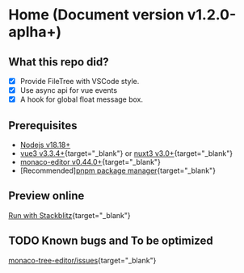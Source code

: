 # Home (Document version v1.2.0-aplha+)

## What this repo did?

- [x] Provide FileTree with VSCode style.
- [x] Use async api for vue events
- [x] A hook for global float message box.

## Prerequisites

- [Nodejs v18.18+](https://nodejs.org/en)
- [vue3 v3.3.4+](https://vuejs.org/){target="\_blank"} or [nuxt3 v3.0+](https://nuxt.com/){target="\_blank"}
- [monaco-editor v0.44.0+](https://microsoft.github.io/monaco-editor/){target="\_blank"}
- \[Recommended][pnpm package manager](https://pnpm.io/){target="\_blank"}

## Preview online

[Run with Stackblitz](https://stackblitz.com/~/github.com/AlphaFoxz/monaco-tree-editor){target="\_blank"}

## TODO Known bugs and To be optimized

[monaco-tree-editor/issues](https://github.com/AlphaFoxz/monaco-tree-editor/issues){target="\_blank"}
